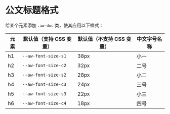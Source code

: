 # 公文标题格式
给某个元素添加 `.aw-doc` 类，使其应用以下样式：

元素|默认值（支持 CSS 变量）|默认值（不支持 CSS 变量）|中文字号名称
--|-------------------|----|----
h1|`--aw-font-size-s1`|38px|小一
h2|`--aw-font-size-c2`|32px|二号
h3|`--aw-font-size-s2`|28px|小二
h4|`--aw-font-size-c3`|24px|三号
h5|`--aw-font-size-s3`|22px|小三
h6|`--aw-font-size-c4`|18px|四号
